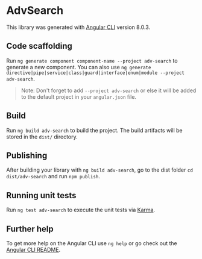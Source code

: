 # AdvSearch

This library was generated with [Angular CLI](https://github.com/angular/angular-cli) version 8.0.3.

## Code scaffolding

Run `ng generate component component-name --project adv-search` to generate a new component. You can also use `ng generate directive|pipe|service|class|guard|interface|enum|module --project adv-search`.
> Note: Don't forget to add `--project adv-search` or else it will be added to the default project in your `angular.json` file. 

## Build

Run `ng build adv-search` to build the project. The build artifacts will be stored in the `dist/` directory.

## Publishing

After building your library with `ng build adv-search`, go to the dist folder `cd dist/adv-search` and run `npm publish`.

## Running unit tests

Run `ng test adv-search` to execute the unit tests via [Karma](https://karma-runner.github.io).

## Further help

To get more help on the Angular CLI use `ng help` or go check out the [Angular CLI README](https://github.com/angular/angular-cli/blob/master/README.md).
